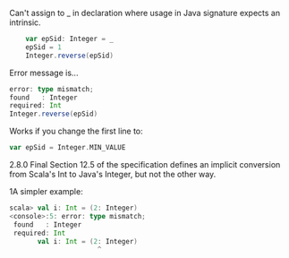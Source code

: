 Can't assign to _ in declaration where usage in Java signature expects an intrinsic.

```scala
    var epSid: Integer = _
    epSid = 1
    Integer.reverse(epSid)
```

Error message is...
```scala
error: type mismatch;
found   : Integer
required: Int
Integer.reverse(epSid)
```
Works if you change the first line to:
```scala
var epSid = Integer.MIN_VALUE
```

2.8.0 Final
Section 12.5 of the specification defines an implicit conversion from Scala's Int to Java's Integer, but not the other way.

1A simpler example:
```scala
scala> val i: Int = (2: Integer)
<console>:5: error: type mismatch;
 found   : Integer
 required: Int
       val i: Int = (2: Integer)
                      ^
```
